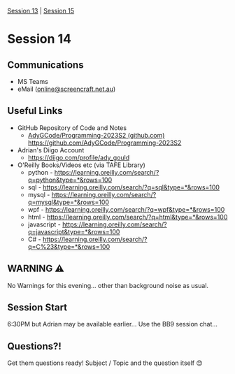 [Session 13](../session_13/OSS-13-Programming.md) | [Session 15](../session_15/OSS-15-Programming.md)

# Session 14

## Communications

- MS Teams
- eMail (online@screencraft.net.au)

## Useful Links
- GitHub Repository of Code and Notes
	- [AdyGCode/Programming-2023S2 (github.com)](https://github.com/AdyGCode/Programming-2023S2)
	  https://github.com/AdyGCode/Programming-2023S2
- Adrian's Diigo Account 
  - https://diigo.com/profile/ady_gould
- O'Reilly Books/Videos etc (via TAFE Library)
  - python -  https://learning.oreilly.com/search/?q=python&type=*&rows=100
  - sql -  https://learning.oreilly.com/search/?q=sql&type=*&rows=100
  - mysql -  https://learning.oreilly.com/search/?q=mysql&type=*&rows=100
  - wpf -  https://learning.oreilly.com/search/?q=wpf&type=*&rows=100
  - html -  https://learning.oreilly.com/search/?q=html&type=*&rows=100
  - javascript -  https://learning.oreilly.com/search/?q=javascript&type=*&rows=100
  - C# -  https://learning.oreilly.com/search/?q=C%23&type=*&rows=100


## WARNING ⚠️

No Warnings for this evening... other than background noise as usual.

## Session Start

6:30PM but Adrian may be available earlier...
Use the BB9 session chat...

## Questions?!

Get them questions ready!
Subject / Topic and the question itself 😊


